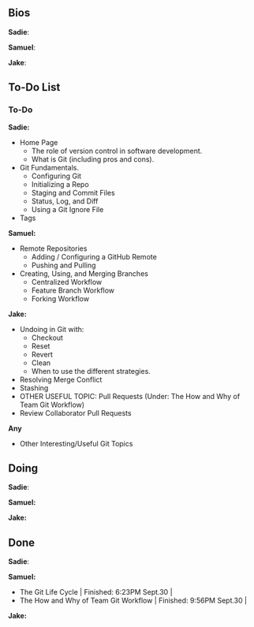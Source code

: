 ## Bios
**Sadie**:

**Samuel**:

**Jake**:

## To-Do List
### To-Do
**Sadie:** 
- Home Page
    - The role of version control in software development.
    - What is Git (including pros and cons).
- Git Fundamentals.
    - Configuring Git
    - Initializing a Repo
    - Staging and Commit Files
    - Status, Log, and Diff
    - Using a Git Ignore File
- Tags
  
**Samuel:** 
- Remote Repositories
    - Adding / Configuring a GitHub Remote
    - Pushing and Pulling
- Creating, Using, and Merging Branches
    - Centralized Workflow
    - Feature Branch Workflow
    - Forking Workflow



**Jake:** 
- Undoing in Git with:
    - Checkout
    - Reset
    - Revert
    - Clean 
    - When to use the different strategies.
- Resolving Merge Conflict
- Stashing
- OTHER USEFUL TOPIC: Pull Requests (Under: The How and Why of Team Git Workflow)
- Review Collaborator Pull Requests

**Any**
- Other Interesting/Useful Git Topics

## Doing
**Sadie**:

**Samuel:** 

**Jake:** 

## Done
**Sadie**:

**Samuel:** 
- The Git Life Cycle | Finished: 6:23PM Sept.30 |
- The How and Why of Team Git Workflow | Finished: 9:56PM Sept.30 |

**Jake:** 